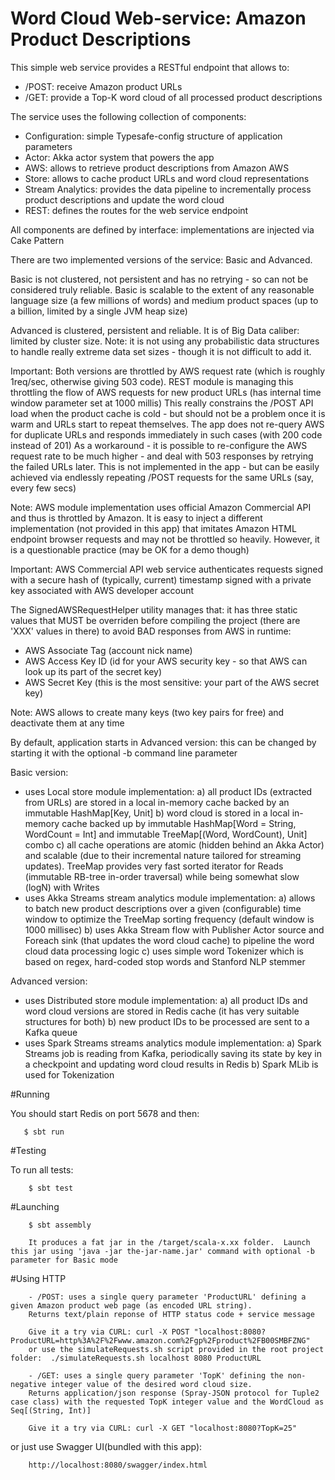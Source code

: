 # Word Cloud Web-service: Amazon Product Descriptions
This simple web service provides a RESTful endpoint that allows to: 
   - /POST: receive Amazon product URLs
   - /GET: provide a Top-K word cloud of all processed product descriptions
   
The service uses the following collection of components:
  - Configuration: simple Typesafe-config structure of application parameters
  - Actor: Akka actor system that powers the app
  - AWS: allows to retrieve product descriptions from Amazon AWS
  - Store: allows to cache product URLs and word cloud representations
  - Stream Analytics: provides the data pipeline to incrementally process product descriptions and update the word cloud
  - REST: defines the routes for the web service endpoint

All components are defined by interface: implementations are injected via Cake Pattern
  
There are two implemented versions of the service: Basic and Advanced. 

Basic is not clustered, not persistent and has no retrying - so can not be considered truly reliable.
Basic is scalable to the extent of any reasonable language size (a few millions of words) and medium product spaces (up to a billion, limited by a single JVM heap size)

Advanced is clustered, persistent and reliable. It is of Big Data caliber: limited by cluster size. 
Note: it is not using any probabilistic data structures to handle really extreme data set sizes - though it is not difficult to add it.

Important: Both versions are throttled by AWS request rate (which is roughly 1req/sec, otherwise giving 503 code). 
REST module is managing this throttling the flow of AWS requests for new product URLs (has internal time window parameter set at 1000 millis)
This really constrains the /POST API load when the product cache is cold - but should not be a problem once it is warm and URLs start to repeat themselves. 
The app does not re-query AWS for duplicate URLs and responds immediately in such cases (with 200 code instead of 201)
As a workaround - it is possible to re-configure the AWS request rate to be much higher - and deal with 503 responses by retrying the failed URLs later.
This is not implemented in the app - but can be easily achieved via endlessly repeating /POST requests for the same URLs (say, every few secs)

Note: AWS module implementation uses official Amazon Commercial API and thus is throttled by Amazon. 
It is easy to inject a different implementation (not provided in this app) that imitates Amazon HTML endpoint browser requests and may not be throttled so heavily. 
However, it is a questionable practice (may be OK for a demo though)
 
Important: AWS Commercial API web service authenticates requests signed with a secure hash of (typically, current) timestamp signed with a private key associated with AWS developer account

The SignedAWSRequestHelper utility manages that: it has three static values that MUST be overriden before compiling the project (there are 'XXX' values in there) to avoid BAD responses from AWS in runtime:
   - AWS Associate Tag (account nick name)
   - AWS Access Key ID (id for your AWS security key - so that AWS can look up its part of the secret key)
   - AWS Secret Key (this is the most sensitive: your part of the AWS secret key)
   
Note: AWS allows to create many keys (two key pairs for free) and deactivate them at any time   

 
By default, application starts in Advanced version: this can be changed by starting it with the optional -b command line parameter   

Basic version: 

  - uses Local store module implementation: 
       a) all product IDs (extracted from URLs) are stored in a local in-memory cache backed by an immutable HashMap[Key, Unit]
       b) word cloud is stored in a local in-memory cache backed up by immutable HashMap[Word = String, WordCount = Int] and immutable TreeMap[(Word, WordCount), Unit] combo
       c) all cache operations are atomic (hidden behind an Akka Actor) and scalable (due to their incremental nature tailored for streaming updates).
       TreeMap provides very fast sorted iterator for Reads (immutable RB-tree in-order traversal) while being somewhat slow (logN) with Writes 
  - uses Akka Streams stream analytics module implementation:
       a) allows to batch new product descriptions over a given (configurable) time window to optimize the TreeMap sorting frequency (default window is 1000 millisec)
       b) uses Akka Stream flow with Publisher Actor source and Foreach sink (that updates the word cloud cache) to pipeline the word cloud data processing logic
       c) uses simple word Tokenizer which is based on regex, hard-coded stop words and Stanford NLP stemmer

Advanced version:

  - uses Distributed store module implementation:
      a) all product IDs and word cloud versions are stored in Redis cache (it has very suitable structures for both)
      b) new product IDs to be processed are sent to a Kafka queue
  - uses Spark Streams streams analytics module implementation:
      a) Spark Streams job is reading from Kafka, periodically saving its state by key in a checkpoint and updating word cloud results in Redis 
      b) Spark MLib is used for Tokenization 
      
#Running

You should start Redis on port 5678 and then:

       $ sbt run

#Testing

To run all tests:


        $ sbt test
        
#Launching
        
        $ sbt assembly
        
        It produces a fat jar in the /target/scala-x.xx folder.  Launch this jar using 'java -jar the-jar-name.jar' command with optional -b parameter for Basic mode

#Using HTTP

    	- /POST: uses a single query parameter 'ProductURL' defining a given Amazon product web page (as encoded URL string). 
    	Returns text/plain reponse of HTTP status code + service message
    
    	Give it a try via CURL: curl -X POST "localhost:8080?ProductURL=http%3A%2F%2Fwww.amazon.com%2Fgp%2Fproduct%2FB00SMBFZNG"
        or use the simulateRequests.sh script provided in the root project folder:  ./simulateRequests.sh localhost 8080 ProductURL
    	
    	- /GET: uses a single query parameter 'TopK' defining the non-negative integer value of the desired word cloud size. 
    	Returns application/json response (Spray-JSON protocol for Tuple2 case class) with the requested TopK integer value and the WordCloud as Seq[(String, Int)]
    	
    	Give it a try via CURL: curl -X GET "localhost:8080?TopK=25"
    	
or just use Swagger UI(bundled with this app):

     	http://localhost:8080/swagger/index.html

